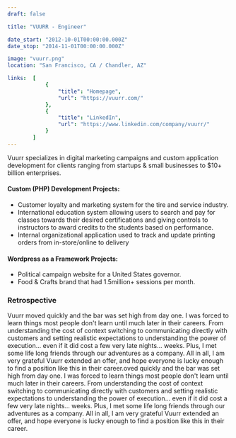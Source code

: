 ```yaml
---
draft: false

title: "VUURR - Engineer"

date_start: "2012-10-01T00:00:00.000Z"
date_stop: "2014-11-01T00:00:00.000Z"

image: "vuurr.png"
location: "San Francisco, CA / Chandler, AZ"

links:  [
            {
                "title": "Homepage",
                "url": "https://vuurr.com/"
            },
            {
                "title": "LinkedIn",
                "url": "https://www.linkedin.com/company/vuurr/"
            }
        ]
---
```


Vuurr specializes in digital marketing campaigns and custom application development for clients ranging from startups & small businesses to $10+ billion enterprises.

#### Custom (PHP) Development Projects:
* Customer loyalty and marketing system for the tire and service industry.
* International education system allowing users to search and pay for classes towards their desired certifications and giving controls to instructors to award credits to the students based on performance.
* Internal organizational application used to track and update printing orders from in-store/online to delivery

#### Wordpress as a Framework Projects:
* Political campaign website for a United States governor.
* Food & Crafts brand that had 1.5million+ sessions per month.

### Retrospective

Vuurr moved quickly and the bar was set high from day one. I was forced to learn things most people don't learn until much later in their careers.  From understanding the cost of context switching to communicating directly with customers and setting realistic expectations to understanding the power of execution... even if it did cost a few very late nights... weeks.  Plus, I met some life long friends through our adventures as a company. All in all, I am very grateful Vuurr extended an offer, and hope everyone is lucky enough to find a position like this in their career.oved quickly and the bar was set high from day one. I was forced to learn things most people don't learn until much later in their careers.  From understanding the cost of context switching to communicating directly with customers and setting realistic expectations to understanding the power of execution... even if it did cost a few very late nights... weeks.  Plus, I met some life long friends through our adventures as a company. All in all, I am very grateful Vuurr extended an offer, and hope everyone is lucky enough to find a position like this in their career.